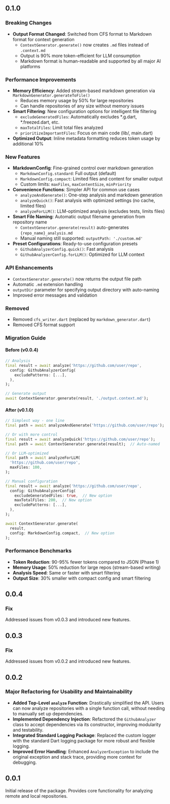 ## 0.1.0

### Breaking Changes
- **Output Format Changed**: Switched from CFS format to Markdown format for context generation
  - `ContextGenerator.generate()` now creates `.md` files instead of `.context.md`
  - Output is 90% more token-efficient for LLM consumption
  - Markdown format is human-readable and supported by all major AI platforms

### Performance Improvements
- **Memory Efficiency**: Added stream-based markdown generation via `MarkdownGenerator.generateToFile()`
  - Reduces memory usage by 50% for large repositories
  - Can handle repositories of any size without memory issues
- **Smart Filtering**: New configuration options for intelligent file filtering
  - `excludeGeneratedFiles`: Automatically excludes *.g.dart, *.freezed.dart, etc.
  - `maxTotalFiles`: Limit total files analyzed
  - `prioritizeImportantFiles`: Focus on main code (lib/, main.dart)
- **Optimized Output**: Inline metadata formatting reduces token usage by additional 10%

### New Features
- **MarkdownConfig**: Fine-grained control over markdown generation
  - `MarkdownConfig.standard`: Full output (default)
  - `MarkdownConfig.compact`: Limited files and content for smaller output
  - Custom limits: `maxFiles`, `maxContentSize`, `minPriority`
- **Convenience Functions**: Simpler API for common use cases
  - `analyzeAndGenerate()`: One-step analysis and markdown generation
  - `analyzeQuick()`: Fast analysis with optimized settings (no cache, limited files)
  - `analyzeForLLM()`: LLM-optimized analysis (excludes tests, limits files)
- **Smart File Naming**: Automatic output filename generation from repository name
  - `ContextGenerator.generate(result)` auto-generates `{repo_name}_analysis.md`
  - Manual naming still supported: `outputPath: './custom.md'`
- **Preset Configurations**: Ready-to-use configuration presets
  - `GithubAnalyzerConfig.quick()`: Fast analysis
  - `GithubAnalyzerConfig.forLLM()`: Optimized for LLM context

### API Enhancements
- `ContextGenerator.generate()` now returns the output file path
- Automatic `.md` extension handling
- `outputDir` parameter for specifying output directory with auto-naming
- Improved error messages and validation

### Removed
- Removed `cfs_writer.dart` (replaced by `markdown_generator.dart`)
- Removed CFS format support

### Migration Guide

#### Before (v0.0.4)
```dart
// Analysis
final result = await analyze('https://github.com/user/repo', 
  config: GithubAnalyzerConfig(
    excludePatterns: [...],
  ),
);

// Generate output
await ContextGenerator.generate(result, './output.context.md');
```

#### After (v0.1.0)
```dart
// Simplest way - one line
final path = await analyzeAndGenerate('https://github.com/user/repo');

// Or with more control
final result = await analyzeQuick('https://github.com/user/repo');
final path = await ContextGenerator.generate(result);  // Auto-named

// Or LLM-optimized
final path = await analyzeForLLM(
  'https://github.com/user/repo',
  maxFiles: 100,
);

// Manual configuration
final result = await analyze('https://github.com/user/repo',
  config: GithubAnalyzerConfig(
    excludeGeneratedFiles: true,  // New option
    maxTotalFiles: 200,  // New option
    excludePatterns: [...],
  ),
);

await ContextGenerator.generate(
  result,
  config: MarkdownConfig.compact,  // New option
);
```

### Performance Benchmarks
- **Token Reduction**: 90-95% fewer tokens compared to JSON (Phase 1)
- **Memory Usage**: 50% reduction for large repos (stream-based writing)
- **Analysis Speed**: Same or faster with smart filtering
- **Output Size**: 30% smaller with compact config and smart filtering

## 0.0.4

### Fix
Addressed issues from v0.0.3 and introduced new features.

## 0.0.3

### Fix
Addressed issues from v0.0.2 and introduced new features.

## 0.0.2

### Major Refactoring for Usability and Maintainability

- **Added Top-Level `analyze` Function**: Drastically simplified the API. Users can now analyze repositories with a single function call, without needing to manually set up dependencies.
- **Implemented Dependency Injection**: Refactored the `GithubAnalyzer` class to accept dependencies via its constructor, improving modularity and testability.
- **Integrated Standard Logging Package**: Replaced the custom logger with the standard Dart logging package for more robust and flexible logging.
- **Improved Error Handling**: Enhanced `AnalyzerException` to include the original exception and stack trace, providing more context for debugging.

## 0.0.1

Initial release of the package. Provides core functionality for analyzing remote and local repositories.
